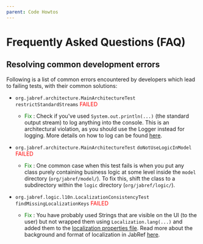 ```yaml
---
parent: Code Howtos
---
```

# Frequently Asked Questions (FAQ)

## Resolving common development errors

Following is a list of common errors encountered by developers which lead to failing tests, with their common solutions:

* `org.jabref.architecture.MainArchitectureTest` `restrictStandardStreams` <span style="color:red">FAILED</span>
  * <span style="color:green">Fix</span> : Check if you've used ```System.out.println(...)``` (the standard output stream) to log anything into the console. This is an architectural violation, as you should use the Logger instead for logging. More details on how to log can be found [here](https://devdocs.jabref.org/code-howtos/logging.html).

* `org.jabref.architecture.MainArchitectureTest` `doNotUseLogicInModel` <span style="color:red">FAILED</span>
  * <span style="color:green">Fix</span> : One common case when this test fails is when you put any class purely containing business logic at some level inside the ```model``` directory (```org/jabref/model/```). To fix this, shift the class to a subdirectory within the ```logic``` directory (```org/jabref/logic/```).

* `org.jabref.logic.l10n.LocalizationConsistencyTest` `findMissingLocalizationKeys` <span style="color:red">FAILED</span>
  * <span style="color:green">Fix</span> : You have probably used Strings that are visible on the UI (to the user) but not wrapped them using ```Localization.lang(...)``` and added them to the [localization properties file](https://github.com/JabRef/jabref/blob/main/src/main/resources/l10n/JabRef_en.properties).
      Read more about the background and format of localization in JabRef [here](https://devdocs.jabref.org/code-howtos/localization.html).

<!-- markdownlint-disable-file MD033 -->
